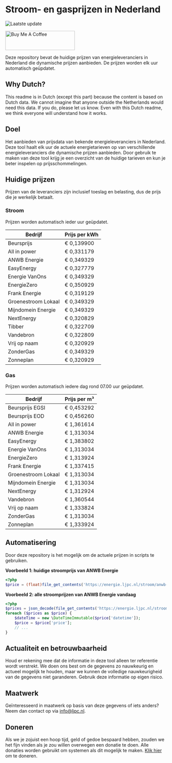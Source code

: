 # Stroom- en gasprijzen in Nederland

![Laatste update](https://img.shields.io/badge/laatste%20update-2024--11--19%2017%3A01%20CET-brightgreen)

<a href="https://www.buymeacoffee.com/Lars-" target="_blank"><img src="https://cdn.buymeacoffee.com/buttons/v2/default-orange.png" alt="Buy Me A Coffee" height="60" style="height: 60px !important;width: 217px !important;" ></a>

Deze repository bevat de huidige prijzen van energieleveranciers in Nederland die dynamische prijzen aanbieden. De prijzen worden elk uur automatisch geüpdatet.

## Why Dutch?

This readme is in Dutch (except this part) because the content is based on Dutch data. We cannot imagine that anyone outside the Netherlands would need this data. If you do, please let us know. Even with this Dutch readme, we think
everyone will understand how it works.

## Doel

Het aanbieden van prijsdata van bekende energieleveranciers in Nederland. Deze tool haalt elk uur de actuele energietarieven op van verschillende energieleveranciers die dynamische prijzen aanbieden. Door gebruik te maken van deze tool
krijg je een overzicht van de huidige tarieven en kun je beter inspelen op prijsschommelingen.

## Huidige prijzen

Prijzen van de leveranciers zijn inclusief toeslag en belasting, dus de prijs die je werkelijk betaalt.

### Stroom

Prijzen worden automatisch ieder uur geüpdatet.

 Bedrijf | Prijs per kWh 
---------|---------------
Beursprijs | € 0,139900
All in power | € 0,331179
ANWB Energie | € 0,349329
EasyEnergy | € 0,327779
Energie VanOns | € 0,349329
EnergieZero | € 0,350929
Frank Energie | € 0,319129
Groenestroom Lokaal | € 0,349329
Mijndomein Energie | € 0,349329
NextEnergy | € 0,320829
Tibber | € 0,322709
Vandebron | € 0,322809
Vrij op naam | € 0,320929
ZonderGas | € 0,349329
Zonneplan | € 0,320929


### Gas

Prijzen worden automatisch iedere dag rond 07.00 uur geüpdatet.

 Bedrijf | Prijs per m³ 
---------|--------------
Beursprijs EGSI | € 0,453292
Beursprijs EOD | € 0,456260
All in power | € 1,361614
ANWB Energie | € 1,313034
EasyEnergy | € 1,383802
Energie VanOns | € 1,313034
EnergieZero | € 1,313924
Frank Energie | € 1,337415
Groenestroom Lokaal | € 1,313034
Mijndomein Energie | € 1,313034
NextEnergy | € 1,312924
Vandebron | € 1,360544
Vrij op naam | € 1,333824
ZonderGas | € 1,313034
Zonneplan | € 1,333924


## Automatisering

Door deze repository is het mogelijk om de actuele prijzen in scripts te gebruiken.

**Voorbeeld 1: huidige stroomprijs van ANWB Energie**

```php
<?php
$price = (float)file_get_contents('https://energie.ljpc.nl/stroom/anwb-energie-nu.txt');

```

**Voorbeeld 2: alle stroomprijzen van ANWB Energie vandaag**

```php
<?php
$prices = json_decode(file_get_contents('https://energie.ljpc.nl/stroom/all-in-power-vandaag.json'),true);
foreach ($prices as $price) {
    $dateTime = new \DateTimeImmutable($price['datetime']);
    $price = $price['price'];
    // ...
}
```

## Actualiteit en betrouwbaarheid

Houd er rekening mee dat de informatie in deze tool alleen ter referentie wordt verstrekt. We doen ons best om de gegevens zo nauwkeurig en actueel mogelijk te houden, maar we kunnen de volledige nauwkeurigheid van de gegevens niet
garanderen. Gebruik deze informatie op eigen risico.

## Maatwerk

Geïnteresseerd in maatwerk op basis van deze gegevens of iets anders? Neem dan contact op
via [info@ljpc.nl](mailto:info@ljpc.nl?subject=Energie%20prijzen).

## Doneren

Als we je zojuist een hoop tijd, geld of gedoe bespaard hebben, zouden we het fijn vinden als je zou willen overwegen een
donatie te doen. Alle donaties worden gebruikt om systemen als dit mogelijk te
maken. [Klik hier](https://www.buymeacoffee.com/Lars-) om te doneren.
